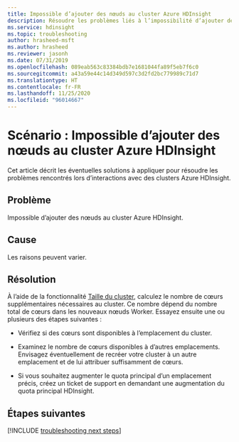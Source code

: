 ```yaml
---
title: Impossible d’ajouter des nœuds au cluster Azure HDInsight
description: Résoudre les problèmes liés à l’impossibilité d’ajouter des nœuds à un cluster Apache Hadoop dans Azure HDInsight
ms.service: hdinsight
ms.topic: troubleshooting
author: hrasheed-msft
ms.author: hrasheed
ms.reviewer: jasonh
ms.date: 07/31/2019
ms.openlocfilehash: 089eab563c83384bdb7e1681044fa89f5eb7f6c0
ms.sourcegitcommit: a43a59e44c14d349d597c3d2fd2bc779989c71d7
ms.translationtype: HT
ms.contentlocale: fr-FR
ms.lasthandoff: 11/25/2020
ms.locfileid: "96014667"
---
```

# <a name="scenario-unable-to-add-nodes-to-azure-hdinsight-cluster"></a>Scénario : Impossible d’ajouter des nœuds au cluster Azure HDInsight

Cet article décrit les éventuelles solutions à appliquer pour résoudre les problèmes rencontrés lors d’interactions avec des clusters Azure HDInsight.

## <a name="issue"></a>Problème

Impossible d’ajouter des nœuds au cluster Azure HDInsight.

## <a name="cause"></a>Cause

Les raisons peuvent varier.

## <a name="resolution"></a>Résolution

À l’aide de la fonctionnalité [Taille du cluster](../hdinsight-scaling-best-practices.md), calculez le nombre de cœurs supplémentaires nécessaires au cluster. Ce nombre dépend du nombre total de cœurs dans les nouveaux nœuds Worker. Essayez ensuite une ou plusieurs des étapes suivantes :

* Vérifiez si des cœurs sont disponibles à l’emplacement du cluster.

* Examinez le nombre de cœurs disponibles à d’autres emplacements. Envisagez éventuellement de recréer votre cluster à un autre emplacement et de lui attribuer suffisamment de cœurs.

* Si vous souhaitez augmenter le quota principal d’un emplacement précis, créez un ticket de support en demandant une augmentation du quota principal HDInsight.

## <a name="next-steps"></a>Étapes suivantes

[!INCLUDE [troubleshooting next steps](../../../includes/hdinsight-troubleshooting-next-steps.md)]